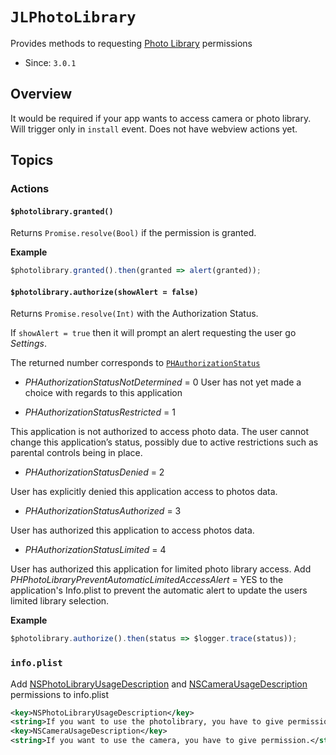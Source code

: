 # ``JLPhotoLibrary``

Provides methods to requesting [Photo Library](https://developer.apple.com/documentation/photokit/phphotolibrary) permissions

- Since: `3.0.1`

## Overview

It would be required if your app wants to access camera or photo library.
Will trigger only in `install` event. Does not have webview actions yet.

## Topics

### Actions

#### ``$photolibrary.granted()``
Returns `Promise.resolve(Bool)` if the permission is granted.

**Example**

```js
$photolibrary.granted().then(granted => alert(granted));
```

#### ``$photolibrary.authorize(showAlert = false)``

Returns `Promise.resolve(Int)` with the Authorization Status.

If `showAlert = true` then it will prompt an alert requesting the user go _Settings_.

The returned number corresponds to [`PHAuthorizationStatus`](https://developer.apple.com/documentation/photokit/phauthorizationstatus)

- _PHAuthorizationStatusNotDetermined_ = 0
User has not yet made a choice with regards to this application

- _PHAuthorizationStatusRestricted_ = 1

This application is not authorized to access photo data.
The user cannot change this application’s status, possibly due to active restrictions
such as parental controls being in place.

- _PHAuthorizationStatusDenied_ = 2

User has explicitly denied this application access to photos data.

- _PHAuthorizationStatusAuthorized_ = 3

User has authorized this application to access photos data.

- _PHAuthorizationStatusLimited_ = 4

User has authorized this application for limited photo library access. Add _PHPhotoLibraryPreventAutomaticLimitedAccessAlert_ = YES to the application's Info.plist to prevent the automatic alert to update the users limited library selection.

**Example**

```js
$photolibrary.authorize().then(status => $logger.trace(status));
```

### ``info.plist``

Add [NSPhotoLibraryUsageDescription](https://developer.apple.com/documentation/bundleresources/information_property_list/nsphotolibraryusagedescription) and [NSCameraUsageDescription](https://developer.apple.com/documentation/bundleresources/information_property_list/nscamerausagedescription) permissions to info.plist

```xml
<key>NSPhotoLibraryUsageDescription</key>
<string>If you want to use the photolibrary, you have to give permission.</string>
<key>NSCameraUsageDescription</key>
<string>If you want to use the camera, you have to give permission.</string>
```
